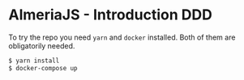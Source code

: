 # AlmeriaJS - Introduction DDD

To try the repo you need `yarn` and `docker` installed. Both of them are obligatorily needed.

```bash
$ yarn install
$ docker-compose up
```
